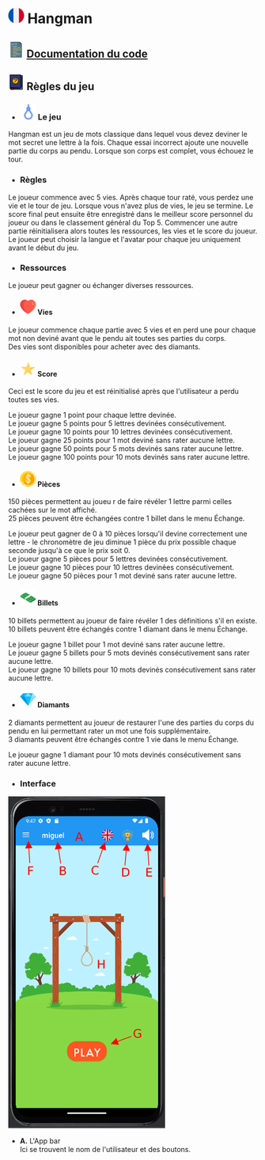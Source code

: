 # ![ ](helpImgs/french.png)  Hangman
## ![ ](helpImgs/app_doc.png) [Documentation du code](https://miguelpinto.dx.am/docs/hangman-doc-fr.pdf)

## ![ ](helpImgs/game_rules.png) Règles du jeu

* ### ![ ](helpImgs/hangman_icon_small.png) Le jeu
Hangman est un jeu de mots classique dans lequel vous devez deviner le mot secret une lettre à la fois.
Chaque essai incorrect ajoute une nouvelle partie du corps au pendu. Lorsque son corps est complet, vous échouez le tour.

* ### Règles
Le joueur commence avec 5 vies. Après chaque tour raté, vous perdez une vie et le tour de jeu. Lorsque vous n'avez plus de vies, le jeu se termine. Le score final peut ensuite être enregistré dans le meilleur score personnel du joueur ou dans le classement général du Top 5. Commencer une autre partie réinitialisera alors toutes les ressources, les vies et le score du joueur. Le joueur peut choisir la langue et l'avatar pour chaque jeu uniquement avant le début du jeu.

* ### Ressources
Le joueur peut gagner ou échanger diverses ressources.

* #### ![ ](helpImgs/heart_small.png) Vies
Le joueur commence chaque partie avec 5 vies et en perd une pour chaque mot non deviné avant que le pendu ait toutes ses parties du corps.<br>
Des vies sont disponibles pour acheter avec des diamants.

* #### ![ ](helpImgs/score_small.png) Score
Ceci est le score du jeu et est réinitialisé après que l'utilisateur a perdu toutes ses vies.

Le joueur gagne 1 point pour chaque lettre devinée.<br>
Le joueur gagne 5 points pour 5 lettres devinées consécutivement.<br>
Le joueur gagne 10 points pour 10 lettres devinées consécutivement.<br>
Le joueur gagne 25 points pour 1 mot deviné sans rater aucune lettre.<br>
Le joueur gagne 50 points pour 5 mots devinés sans rater aucune lettre.<br>
Le joueur gagne 100 points pour 10 mots devinés sans rater aucune lettre.

* #### ![ ](helpImgs/coin_small.png) Pièces
150 pièces permettent au joueu r de faire révéler 1 lettre parmi celles cachées sur le mot affiché.<br>
25 pièces peuvent être échangées contre 1 billet dans le menu Échange.

Le joueur peut gagner de 0 à 10 pièces lorsqu'il devine correctement une lettre - le chronomètre de jeu diminue 1 pièce du prix possible chaque seconde jusqu'à ce que le prix soit 0.<br>
Le joueur gagne 5 pièces pour 5 lettres devinées consécutivement.<br>
Le joueur gagne 10 pièces pour 10 lettres devinées consécutivement.<br>
Le joueur gagne 50 pièces pour 1 mot deviné sans rater aucune lettre.

* #### ![ ](helpImgs/banknote_small.png) Billets
10 billets permettent au joueur de faire révéler 1 des définitions s'il en existe.<br>
10  billets peuvent être échangés contre 1 diamant dans le menu Échange.

Le joueur gagne 1 billet pour 1 mot deviné sans rater aucune lettre.<br>
Le joueur gagne 5 billets pour 5 mots devinés consécutivement sans rater aucune lettre.<br>
Le joueur gagne 10 billets pour 10 mots devinés consécutivement sans rater aucune lettre. 

* #### ![ ](helpImgs/diamond_small.png) Diamants
2 diamants permettent au joueur de restaurer l'une des parties du corps du pendu en lui permettant rater un mot une fois supplémentaire.<br>
3 diamants peuvent être échangés contre 1 vie dans le menu Échange.

Le joueur gagne 1 diamant pour 10 mots devinés consécutivement sans rater aucune lettre.

* ### Interface
![ ](helpImgs/help1.jpg)

- **A.** L'App bar<br>
Ici se trouvent le nom de l'utilisateur et des boutons.
